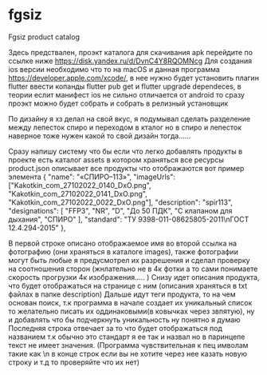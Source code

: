 # fgsiz

Fgsiz product catalog

Здесь предствален, проэкт каталога для скачивания apk перейдите по ссылке ниже 
https://disk.yandex.ru/d/DvnC4Y8RQOMNcg
Для создания ios версии необходимо что то на macOS и данная программа https://developer.apple.com/xcode/, в нее нужно будет установить плагин flutter ввести копанды flutter pub get и flutter upgrade dependeces,
в теории еслит манифест ios не сильно отличается от android то сразу проэкт можно будет собрать и собрать в релизный установщик


По дизайну я хз делал на свой вкус, я подумывал сделать разделение между лепесток спиро и переходом в кталог но в спиро и лепесток наверное тоже нужен какой то свой дизайн тогда......

Сразу напишу систему что бы если что легко добавлять продукты в проекте есть каталог assets в котором храняться все ресурсы
product.json описывает все продукты что отображаются вот пример элемента
  {
    "name": "«СПИРО–113»",
    "imageUrls": ["Kakotkin_com_27102022_0140_DxO.png", "Kakotkin_com_27102022_0141_DxO.png", "Kakotkin_com_27102022_0022_DxO.png"],
    "description": "spir113",
    "designations": [
      "FFP3",
      "NR",
      "D",
      "До 50 ПДК",
      "С клапаном для дыхания",
      "СПИРО"
    ],
    "standard": "ТУ 9398-011-08625805-2011\nГОСТ 12.4.294-2015"
  },

  В первой строке описано отображаемое имя во второй ссылка на фотографию (они храняться в каталоге images), также фотографии могут быть любые я предусмотрел их разрешения и сделал проверку на соотношения сторон (жнлательно не в 4к фотки а то сами понимаете скорость прогрузки 4к изображения..... )
  Снизу идет описания продукта, что будет отображаться на странице с ним (описания храняться в txt файлах в папке description)
  Дальше идут теги продукта, то на чем основан поиск, т.к программа в начале создает их уникальный список то желательно писать их оддинаковыми(в ковычках через звпятую), ну и добавлять что бы подчеркнуть уникальность ну понятно я думаю
  Последняя строка отвечает за то что будет отображаться под названием т.к обычно это стандарт я ее так и назвал но в паринцепе текст не имеет значения.
  (Программа чувствительная к пец имволам такие как \n в конце строк если вы не хотите через нее казать новую строку и т.д то проверяйте что их нет)
